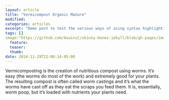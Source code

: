 ```yaml
---
layout: article
title: "Vermicompost Organic Manure"
modified:
categories: articles
excerpt: "Demo post to test the various ways of using syntax highlighting."
tags: []
image:"https://github.com/AswiniC/skinny-bones-jekyll/blob/gh-pages/images/what.jpg"
  feature:
  teaser:
  thumb:
date: 2014-11-29T22:08:14-05:00
---
```


Vermicomposting is the creation of nutritious compost using worms. It’s easy (the worms do most of the work) and extremely good for your plants. The resulting compost is often called worm castings and it’s what the worms have cast off as they eat the scraps you feed them. It is, essentially, worm poop, but it’s loaded with nutrients your plants need.

